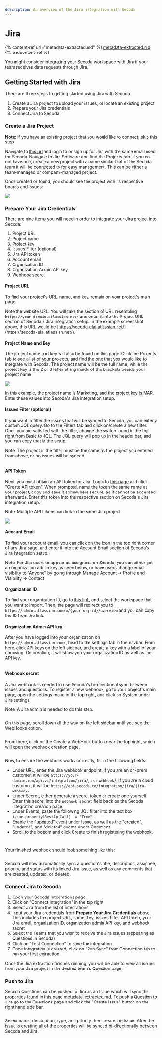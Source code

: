 ```yaml
---
description: An overview of the Jira integration with Secoda
---
```


# Jira

{% content-ref url="metadata-extracted.md" %}
[metadata-extracted.md](metadata-extracted.md)
{% endcontent-ref %}

You might consider integrating your Secoda workspace with Jira if your team receives data requests through Jira.

## **Getting Started with Jira** <a href="#h_3a4bfd6458" id="h_3a4bfd6458"></a>

There are three steps to getting started using Jira with Secoda

1. Create a Jira project to upload your issues, or locate an existing project
2. Prepare your Jira credentials
3. Connect Jira to Secoda

### Create a Jira Project <a href="#h_0f245132d2" id="h_0f245132d2"></a>

**Note:** if you have an existing project that you would like to connect, skip this step

Navigate to [this url](https://id.atlassian.com/login) and login to or sign up for Jira with the same email used for Secoda. Navigate to Jira Software and find the Projects tab. If you do not have one, create a new project with a name similar that of the Secoda team it will be connected to for easy management. This can be either a team-managed or company-managed project.

Once created or found, you should see the project with its respective boards and issues:

![](https://secoda-public-media-assets.s3.amazonaws.com/5ac92ac5-952e-4535-91f0-f37b1f5f2e86.png)

### Prepare Your Jira Credentials <a href="#h_1255353919" id="h_1255353919"></a>

There are nine items you will need in order to integrate your Jira project into Secoda:

1. Project URL
2. Project name
3. Project key
4. Issues Filter (optional)
5. Jira API token
6. Account email
7. Organization ID
8. Organization Admin API key
9. Webhook secret

#### Project URL

To find your project's URL, name, and key, remain on your project's main page.

Note the website URL. You will take the section of URL resembling `https://your-domain.atlassian.net/` and enter it into the Project URL section of Secoda's Jira integration setup. In the example screenshot above, this URL would be [https://secoda-elai.atlassian.net/](https://secoda-elai.atlassian.net/).

#### Project Name and Key

The project name and key will also be found on this page. Click the Projects tab to see a list of your projects, and find the one that you would like to integrate with Secoda. The project name will be the full name, while the project key is the 2 or 3 letter string inside of the brackets beside your project name

![](https://secoda-public-media-assets.s3.amazonaws.com/d90311b6-58e5-4f1b-bda4-d56c33010fbb.png)

In this example, the project name is Marketing, and the project key is MAR. Enter these values into Secoda's Jira integration setup.

#### Issues Filter (optional)

If you want to filter the issues that will be synced to Secoda, you can enter a custom JQL query. Go to the Filters tab and click on/create a new filter. Once you are satisfied with the filter, change the switch found in the top right from Basic to JQL. The JQL query will pop up in the header bar, and you can copy that in the setup.

Note: The project in the filter must be the same as the project you entered from above, or no issues will be synced.

<figure><img src="https://secoda-public-media-assets.s3.amazonaws.com/cb178ec0-74af-4499-9477-d6fe16f8173f.png" alt=""><figcaption></figcaption></figure>

#### API Token

Next, you must obtain an API token for Jira. Login to [this page](https://id.atlassian.com/manage-profile/security/api-tokens) and click "Create API token". When prompted, name the token the same name as your project, copy and save it somewhere secure, as it cannot be accessed afterwards. Enter this token into the respective section on Secoda's Jira integration setup.

Note: Multiple API tokens can link to the same Jira project

![](https://secoda-public-media-assets.s3.amazonaws.com/fbf0e0db-663e-4b87-9773-6025728db2ca.png)

#### Account Email

To find your account email, you can click on the icon in the top right corner of any Jira page, and enter it into the Account Email section of Secoda's Jira integration setup.

Note: For Jira users to appear as assignees on Secoda, you can either get an organization admin key as seen below, or have users change email visibility to "Anyone" by going through Manage Account -> Profile and Visibility -> Contact

#### Organization ID

To find your organization ID, go to [this link](https://admin.atlassian.com/), and select the workspace that you want to import. Then, the page will redirect you to `https://admin.atlassian.com/o/{your-org-id}/overview` and you can copy the ID from the link.

#### Organization Admin API key

After you have logged into your organization on `https://admin.atlassian.com/`, head to the settings tab in the navbar. From here, click API keys on the left sidebar, and create a key with a label of your choosing. On creation, it will show you your organization ID as well as the API key.

<figure><img src="https://secoda-public-media-assets.s3.amazonaws.com/9d7de80f-c0f7-4c7b-bb74-fecd16b61d30.png" alt=""><figcaption></figcaption></figure>

#### Webhook secret

A Jira webhook is needed to use Secoda's bi-directional sync between issues and questions. To register a new webhook, go to your project's main page, open the settings menu in the top right, and click on System under Jira settings.

Note: A Jira admin is needed to do this step.

<figure><img src="https://secoda-public-media-assets.s3.amazonaws.com/8e3e4efa-edb3-4607-8dda-1c7cf8129e29.png" alt=""><figcaption></figcaption></figure>

On this page, scroll down all the way on the left sidebar until you see the WebHooks option.

<figure><img src="https://secoda-public-media-assets.s3.amazonaws.com/09454781-cfdc-41c9-b94e-39d16aa529e7.png" alt=""><figcaption></figcaption></figure>

From there, click on the Create a WebHook button near the top right, which will open the webhook creation page.&#x20;

<figure><img src="https://secoda-public-media-assets.s3.amazonaws.com/c8450a43-e79c-46bb-b266-3eb6ab730405.png" alt=""><figcaption></figcaption></figure>

Now, to ensure the webhook works correctly, fill in the following fields:

* Under URL, enter the Jira webhook endpoint. If you are an on-prem customer, it will be `https://your-domain.com/api/vi/integration/jira/jira-webhook/`. If you are a cloud customer, it will be `https://api.secoda.co/integration/jira/jira-webhook/`.
* Under Secret, either generate a secret token or create one yourself. Enter this secret into the `Webhook secret` field back on the Secoda integration creation page.
* Under Events, paste the following JQL filter into the text box: `issue.property[RestApiCall] != "True"`.
* Enable the "updated" event under Issue, as well as the "created", "updated", and "deleted" events under Comment.
* Scroll to the bottom and click Create to finish registering the webhook.

<figure><img src="https://secoda-public-media-assets.s3.amazonaws.com/06e4a84f-aa1d-4003-abbe-5098e24a7748.png" alt=""><figcaption></figcaption></figure>

<figure><img src="https://secoda-public-media-assets.s3.amazonaws.com/15cab1fd-d06c-4e34-9c4b-f369ae4badf0.png" alt=""><figcaption></figcaption></figure>

Your finished webhook should look something like this:

<figure><img src="https://secoda-public-media-assets.s3.amazonaws.com/d4df41bf-d651-4614-a281-c313e79070ed.png" alt=""><figcaption></figcaption></figure>

Secoda will now automatically sync a question's title, description, assignee, priority, and status with its linked Jira issue, as well as any comments that are created, updated, or deleted.

### Connect Jira to Secoda <a href="#h_448e650cba" id="h_448e650cba"></a>

1. Open your Secoda integrations page
2. Click on "Connect Integration" in the top right
3. Select Jira from the list of integrations
4. Input your Jira credentials from **Prepare Your Jira Credentials** above. This includes the project URL, name, key, issues filter, API token, your Jira email, organization ID, organization admin API key, and webhook secret
5. Select the Teams that you wish to receive the Jira issues (appearing as Questions in Secoda)
6. Click on "Test Connection" to save the integration
7. Once integration is created, click on “Run Sync” from Connection tab to run your first extraction

Once the Jira extraction finishes running, you will be able to view all issues from your Jira project in the desired team's Question page.

### Push to Jira

Secoda Questions can be pushed to Jira as an Issue which will sync the properties found in this page [metadata-extracted.md](metadata-extracted.md "mention"). To push a Question to Jira go to the Questions page and click the "Create Issue" button on the right hand side bar.

<figure><img src="https://secoda-public-media-assets.s3.amazonaws.com/05768360-9024-4c7c-a70b-c6e49d0fe3f3.png" alt=""><figcaption></figcaption></figure>

Select name, description, type, and priority then create the issue. After the issue is creating all of the properties will be synced bi-directionally between Secoda and Jira.&#x20;

<figure><img src="https://secoda-public-media-assets.s3.amazonaws.com/70f8c5d3-b6da-4d9a-b5c1-6f772b8d05d4.png" alt=""><figcaption></figcaption></figure>
